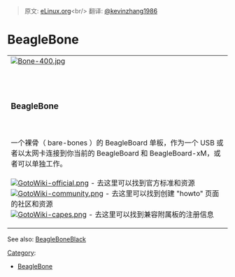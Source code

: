 > 原文: [eLinux.org](http://eLinux.org/BeagleBone "http://eLinux.org/BeagleBone")<br/>
> 翻译: [@kevinzhang1986](https://github.com/kevinzhang1986)


# BeagleBone





<table>
<col width="100%" />
<tbody>
<tr class="odd">
<td align="left"><a href="http://elinux.org/Beagleboard:BeagleBone" title="Beagleboard:BeagleBone"><img src="http://elinux.org/images/c/c2/Bone-400.jpg" alt="Bone-400.jpg" /></a>
<p><br /> <br /></p>
<h3>BeagleBone</h3>
<p><br /> <br />一个裸骨（ bare-bones ）的 BeagleBoard 单板，作为一个 USB 或者以太网卡连接到你当前的 BeagleBoard 和 BeagleBoard-xM，或者可以单独工作。 <br /> <br /> <a href="http://elinux.org/Beagleboard:BeagleBone" title="Beagleboard:BeagleBone"><img src="http://elinux.org/images/a/a9/GotoWiki-official.png" alt="GotoWiki-official.png" /></a> - 去这里可以找到官方标准和资源 <br /> <a href="http://elinux.org/BeagleBone_Community" title="BeagleBone Community"><img src="http://elinux.org/images/3/38/GotoWiki-community.png" alt="GotoWiki-community.png" /></a> - 去这里可以找到创建 &quot;howto&quot; 页面的社区和资源 <br /> <a href="http://elinux.org/Beagleboard:BeagleBone_Capes" title="Beagleboard:BeagleBone Capes"><img src="http://elinux.org/images/4/4c/GotoWiki-capes.png" alt="GotoWiki-capes.png" /></a> - 去这里可以找到兼容附属板的注册信息 <br /></p></td>
</tr>
</tbody>
</table>

See also: [BeagleBoneBlack](http://eLinux.org/BeagleBoneBlack "BeagleBoneBlack")


[Category](http://eLinux.org/Special:Categories "Special:Categories"):

-   [BeagleBone](http://eLinux.org/index.php?title=Category:BeagleBone&action=edit&redlink=1 "Category:BeagleBone (page does not exist)")

